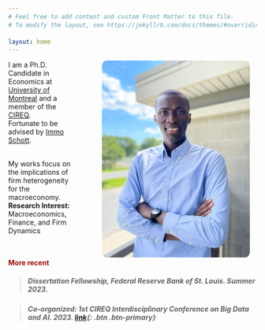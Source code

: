 ```yaml
---
# Feel free to add content and custom Front Matter to this file.
# To modify the layout, see https://jekyllrb.com/docs/themes/#overriding-theme-defaults

layout: home
---
```


<img id="profile" src="/assets/Juste.jpg" height="400" align="right"/>
<style>
img {
  border-radius: 3%;
  margin-bottom: 1em;
  margin-left: 4em;
  margin-right: 1em;
}
</style>

I am a Ph.D. Candidate in Economics at [University of Montreal](https://sceco.umontreal.ca/english/home/) and a member of the [CIREQ](https://www.cireqmontreal.com/).
<br/> Fortunate to be advised by [Immo Schott](https://sites.google.com/site/immoschott/).


<br/> My works focus on the implications of firm heterogeneity for the macroeconomy.   <!--  and interactions with the financial sector. -->    
**Research Interest:** Macroeconomics, Finance, and Firm Dynamics


<!-- On this site you find my [**works**](/research){: .btn .btn--inverse} [**CV**](/cv){: .btn .btn--inverse} and other. -->

<br/><br/>
<span style="color:#9E0B00;">**More recent** </span>

> ##### __Dissertation Fellowship, Federal Reserve Bank of St. Louis. Summer 2023.__   

> ##### __Co-organized:__ 1st CIREQ Interdisciplinary Conference on Big Data and AI. 2023. [link](https://cireqmontreal.com/en/1st-cireq-interdisciplinary-conference-on-big-data-and-artificial-intelligence/){: .btn .btn-primary}
  
  

<!--


<a href="#link" class="btn btn--success">Button name</a>


<center>
<a href="#link" class="btn btn--success">Button name</a>
</center>


 

<form action="https://stackoverflow.com/" method="get" target="_blank"><button type="danger">Click me</button></form>

  
  <button type="button" class="btn btn-primary">Primary</button>
  <button type="button" class="btn btn-success">Success</button>
 

  <link rel="stylesheet" href="https://maxcdn.bootstrapcdn.com/bootstrap/3.4.1/css/bootstrap.min.css">
<div class="container">
  <h2>Button Styles</h2>
  <button type="button" class="btn">Basic</button>
  <button type="button" class="btn btn-default">Default</button>

  <button type="button" class="btn btn-info">Info</button>
  <button type="button" class="btn btn-warning">Warning</button>
  <button type="button" class="btn btn-danger">Danger</button>
  <button type="button" class="btn btn-link">Link</button>      
</div>



<a href="javascript:void(0)" class="button">Default Button</a>

<blockquote>  <p align = "justify" style="font-size:88%; margin-top: -1em"> Dissertation Fellowship, Federal Reserve Bank of St. Louis. Summer 2023. </p>
</blockquote>

-->
